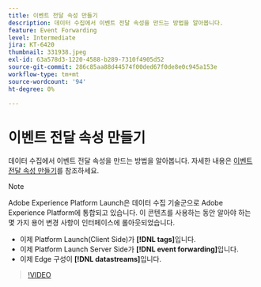 ```yaml
---
title: 이벤트 전달 속성 만들기
description: 데이터 수집에서 이벤트 전달 속성을 만드는 방법을 알아봅니다.
feature: Event Forwarding
level: Intermediate
jira: KT-6420
thumbnail: 331938.jpeg
exl-id: 63a578d3-1220-4588-b289-7310f4905d52
source-git-commit: 286c85aa88d44574f00ded67f0de8e0c945a153e
workflow-type: tm+mt
source-wordcount: '94'
ht-degree: 0%

---
```


# 이벤트 전달 속성 만들기

데이터 수집에서 이벤트 전달 속성을 만드는 방법을 알아봅니다. 자세한 내용은 [이벤트 전달 속성 만들기](https://experienceleague.adobe.com/docs/experience-platform/tags/event-forwarding/getting-started.html?lang=ko#create-an-event-forwarding-property)를 참조하세요.

>[!NOTE]
>
>Adobe Experience Platform Launch은 데이터 수집 기술군으로 Adobe Experience Platform에 통합되고 있습니다. 이 콘텐츠를 사용하는 동안 알아야 하는 몇 가지 용어 변경 사항이 인터페이스에 롤아웃되었습니다.
>
> * 이제 Platform Launch(Client Side)가 **[!DNL tags]**&#x200B;입니다.
> * 이제 Platform Launch Server Side가 **[!DNL event forwarding]**&#x200B;입니다.
> * 이제 Edge 구성이 **[!DNL datastreams]**&#x200B;입니다.

>[!VIDEO](https://video.tv.adobe.com/v/3410369?learn=on&enablevpops&captions=kor)
